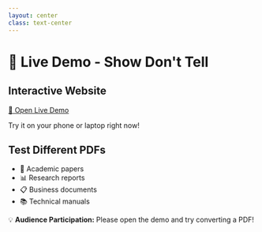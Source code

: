 ```yaml
---
layout: center
class: text-center
---
```


# 🎯 Live Demo - Show Don't Tell

<div class="grid grid-cols-1 md:grid-cols-2 gap-8 mt-8">
  <div class="space-y-4">
    <h2 class="text-2xl font-bold">Interactive Website</h2>
    <div class="text-lg">
      <a href="https://pdf2markdown.tech:24680/" target="_blank" 
         class="bg-blue-500 hover:bg-blue-600 text-white px-6 py-3 rounded-lg inline-block transition-colors">
        🚀 Open Live Demo
      </a>
    </div>
    <p class="text-gray-600">
      Try it on your phone or laptop right now!
    </p>
  </div>

  <div class="space-y-4">
    <h2 class="text-2xl font-bold">Test Different PDFs</h2>
    <ul class="text-left space-y-2">
      <li>📄 Academic papers</li>
      <li>📊 Research reports</li>
      <li>📋 Business documents</li>
      <li>📚 Technical manuals</li>
    </ul>
  </div>
</div>

<div class="mt-12 p-4 bg-yellow-100 rounded-lg">
  <p class="text-lg text-yellow-800">
    💡 <strong>Audience Participation:</strong> Please open the demo and try converting a PDF!
  </p>
</div> 